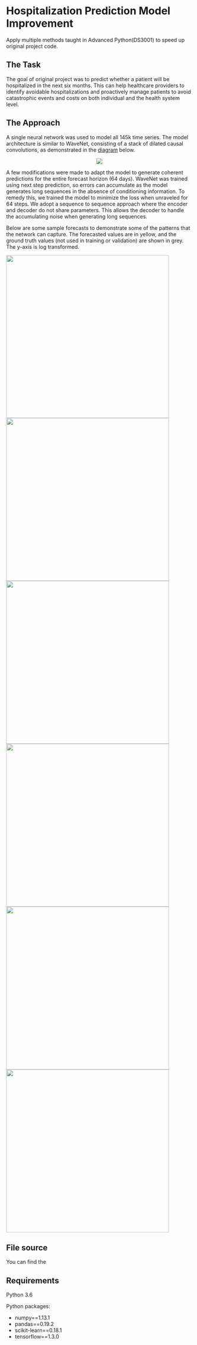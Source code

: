 # Hospitalization Prediction Model Improvement
Apply multiple methods taught in Advanced Python(DS3001) to speed up original project code.

## The Task
The goal of original project was to predict whether a patient will be hospitalized in the next six months. This can help healthcare providers to identify avoidable hospitalizations and proactively manage patients to avoid catastrophic events and costs on both individual and the health system level. 


## The Approach
A single neural network was used to model all 145k time series.  The model architecture is similar to WaveNet, consisting of a stack of dilated causal convolutions, as demonstrated in the [diagram](https://deepmind.com/blog/wavenet-generative-model-raw-audio/) below.

<p align="center">
  <img src="figures/wavenet.gif">

</p>

A few modifications were made to adapt the model to generate coherent predictions for the entire forecast horizon (64 days).  WaveNet was trained using next step prediction, so errors can accumulate as the model generates long sequences in the absence of conditioning information. To remedy this, we trained the model to minimize the loss when unraveled for 64 steps.  We adopt a sequence to sequence approach where the encoder and decoder do not share parameters.  This allows the decoder to handle the accumulating noise when generating long sequences.


Below are some sample forecasts to demonstrate some of the patterns that the network can capture.  The forecasted values are in yellow, and the ground truth values (not used in training or validation) are shown in grey.  The y-axis is log transformed.

<img src="figures/figure_1.png" width="440"> <img src="figures/figure_2.png" width="440">
<img src="figures/figure_5.png" width="440"> <img src="figures/figure_4.png" width="440">
<img src="figures/figure_6.png" width="440"> <img src="figures/figure_3.png" width="440">

## File source
You can find the 
## Requirements
Python 3.6

Python packages:
  - numpy==1.13.1
  - pandas==0.19.2
  - scikit-learn==0.18.1
  - tensorflow==1.3.0
